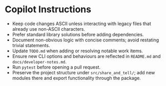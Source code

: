# Copilot Instructions

- Keep code changes ASCII unless interacting with legacy files that already use non-ASCII characters.
- Prefer standard library solutions before adding dependencies.
- Document non-obvious logic with concise comments; avoid restating trivial statements.
- Update `TODO.md` when adding or resolving notable work items.
- Ensure new CLI options and behaviours are reflected in `README.md` and `docs/developer-notes.md`.
- Run `pytest` before opening a pull request.
- Preserve the project structure under `src/share_and_tell/`; add new modules there and export functionality through the package.
